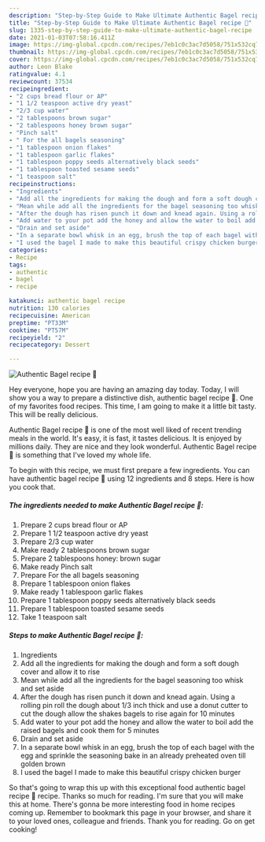 ```yaml
---
description: "Step-by-Step Guide to Make Ultimate Authentic Bagel recipe 🥯"
title: "Step-by-Step Guide to Make Ultimate Authentic Bagel recipe 🥯"
slug: 1335-step-by-step-guide-to-make-ultimate-authentic-bagel-recipe
date: 2021-01-03T07:58:16.411Z
image: https://img-global.cpcdn.com/recipes/7eb1c0c3ac7d5058/751x532cq70/authentic-bagel-recipe-🥯-recipe-main-photo.jpg
thumbnail: https://img-global.cpcdn.com/recipes/7eb1c0c3ac7d5058/751x532cq70/authentic-bagel-recipe-🥯-recipe-main-photo.jpg
cover: https://img-global.cpcdn.com/recipes/7eb1c0c3ac7d5058/751x532cq70/authentic-bagel-recipe-🥯-recipe-main-photo.jpg
author: Leon Blake
ratingvalue: 4.1
reviewcount: 37534
recipeingredient:
- "2 cups bread flour or AP"
- "1 1/2 teaspoon active dry yeast"
- "2/3 cup water"
- "2 tablespoons brown sugar"
- "2 tablespoons honey brown sugar"
- "Pinch salt"
- " For the all bagels seasoning"
- "1 tablespoon onion flakes"
- "1 tablespoon garlic flakes"
- "1 tablespoon poppy seeds alternatively black seeds"
- "1 tablespoon toasted sesame seeds"
- "1 teaspoon salt"
recipeinstructions:
- "Ingredients"
- "Add all the ingredients for making the dough and form a soft dough cover and allow it to rise"
- "Mean while add all the ingredients for the bagel seasoning too whisk and set aside"
- "After the dough has risen punch it down and knead again. Using a rolling pin roll the dough about 1/3 inch thick and use a donut cutter to cut the dough allow the shakes bagels to rise again for 10 minutes"
- "Add water to your pot add the honey and allow the water to boil add the raised bagels and cook them for 5 minutes"
- "Drain and set aside"
- "In a separate bowl whisk in an egg, brush the top of each bagel with the egg and sprinkle the seasoning bake in an already preheated oven till golden brown"
- "I used the bagel I made to make this beautiful crispy chicken burger"
categories:
- Recipe
tags:
- authentic
- bagel
- recipe

katakunci: authentic bagel recipe 
nutrition: 130 calories
recipecuisine: American
preptime: "PT33M"
cooktime: "PT57M"
recipeyield: "2"
recipecategory: Dessert

---
```



![Authentic Bagel recipe 🥯](https://img-global.cpcdn.com/recipes/7eb1c0c3ac7d5058/751x532cq70/authentic-bagel-recipe-🥯-recipe-main-photo.jpg)

Hey everyone, hope you are having an amazing day today. Today, I will show you a way to prepare a distinctive dish, authentic bagel recipe 🥯. One of my favorites food recipes. This time, I am going to make it a little bit tasty. This will be really delicious.

Authentic Bagel recipe 🥯 is one of the most well liked of recent trending meals in the world. It's easy, it is fast, it tastes delicious. It is enjoyed by millions daily. They are nice and they look wonderful. Authentic Bagel recipe 🥯 is something that I've loved my whole life.




To begin with this recipe, we must first prepare a few ingredients. You can have authentic bagel recipe 🥯 using 12 ingredients and 8 steps. Here is how you cook that.

<!--inarticleads1-->

##### The ingredients needed to make Authentic Bagel recipe 🥯:

1. Prepare 2 cups bread flour or AP
1. Prepare 1 1/2 teaspoon active dry yeast
1. Prepare 2/3 cup water
1. Make ready 2 tablespoons brown sugar
1. Prepare 2 tablespoons honey: brown sugar
1. Make ready Pinch salt
1. Prepare  For the all bagels seasoning
1. Prepare 1 tablespoon onion flakes
1. Make ready 1 tablespoon garlic flakes
1. Prepare 1 tablespoon poppy seeds alternatively black seeds
1. Prepare 1 tablespoon toasted sesame seeds
1. Take 1 teaspoon salt




<!--inarticleads2-->

##### Steps to make Authentic Bagel recipe 🥯:

1. Ingredients
1. Add all the ingredients for making the dough and form a soft dough cover and allow it to rise
1. Mean while add all the ingredients for the bagel seasoning too whisk and set aside
1. After the dough has risen punch it down and knead again. Using a rolling pin roll the dough about 1/3 inch thick and use a donut cutter to cut the dough allow the shakes bagels to rise again for 10 minutes
1. Add water to your pot add the honey and allow the water to boil add the raised bagels and cook them for 5 minutes
1. Drain and set aside
1. In a separate bowl whisk in an egg, brush the top of each bagel with the egg and sprinkle the seasoning bake in an already preheated oven till golden brown
1. I used the bagel I made to make this beautiful crispy chicken burger




So that's going to wrap this up with this exceptional food authentic bagel recipe 🥯 recipe. Thanks so much for reading. I'm sure that you will make this at home. There's gonna be more interesting food in home recipes coming up. Remember to bookmark this page in your browser, and share it to your loved ones, colleague and friends. Thank you for reading. Go on get cooking!
